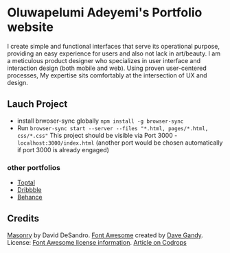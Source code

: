 # Oluwapelumi Adeyemi's Portfolio website
I create simple and functional interfaces that serve its operational purpose, providing an easy experience for users and also not lack in art/beauty. I am a meticulous product designer who specializes in user interface and interaction design (both mobile and web). Using proven user-centered processes, My expertise sits comfortably at the intersection of UX and design.

## Lauch Project
- install brwoser-sync globally `npm install -g browser-sync`
- Run `browser-sync start --server --files "*.html, pages/*.html, css/*.css"`
This project should be visible via Port 3000 - `localhost:3000/index.html` (another port would be chosen automatically if port 3000 is already engaged)

### other portfolios
- [Toptal](https://www.toptal.com/designers/resume/oluwapelumi-adeyemi#)
- [Dribbble](https://dribbble.com/p31umi)
- [Behance](https://www.behance.net/PelumiAdeyemi)

## Credits
[Masonry](http://masonry.desandro.com/) by David DeSandro.
[Font Awesome](https://fortawesome.github.io/Font-Awesome/) created by [Dave Gandy](https://twitter.com/davegandy). License: [Font Awesome license information](http://fontawesome.io/license).
[Article on Codrops](http://tympanus.net/codrops/?p=27094)




